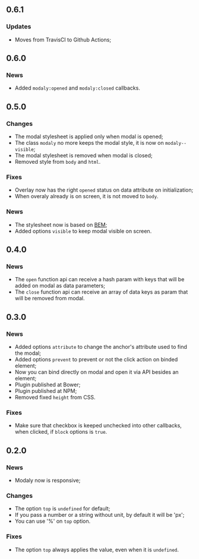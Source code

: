 ## 0.6.1

### Updates

- Moves from TravisCI to Github Actions;

## 0.6.0

### News

+ Added `modaly:opened` and `modaly:closed` callbacks.

## 0.5.0

### Changes

+ The modal stylesheet is applied only when modal is opened;
+ The class `modaly` no more keeps the modal style, it is now on `modaly--visible`;
+ The modal stylesheet is removed when modal is closed;
+ Removed style from `body` and `html`.

### Fixes

+ Overlay now has the right `opened` status on data attribute on initialization;
+ When overaly already is on screen, it is not moved to `body`.

### News

+ The stylesheet now is based on [BEM](http://getbem.com/introduction);
+ Added options `visible` to keep modal visible on screen.

## 0.4.0

### News

+ The `open` function api can receive a hash param with keys that will be added on modal as data parameters;
+ The `close` function api can receive an array of data keys as param that will be removed from modal.

## 0.3.0

### News

+ Added options `attribute` to change the anchor's attribute used to find the modal;
+ Added options `prevent` to prevent or not the click action on binded element;
+ Now you can bind directly on modal and open it via API besides an element;
+ Plugin published at Bower;
+ Plugin published at NPM;
+ Removed fixed `height` from CSS.

### Fixes

+ Make sure that checkbox is keeped unchecked into other callbacks, when clicked, if `block` options is `true`.

## 0.2.0

### News

- Modaly now is responsive;

### Changes

- The option `top` is `undefined` for default;
- If you pass a number or a string without unit, by default it will be 'px';
- You can use '%' on `top` option.

### Fixes

- The option `top` always applies the value, even when it is `undefined`.
